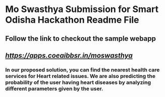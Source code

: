 # Mo Swasthya Submission for Smart Odisha Hackathon Readme File

## **Follow the link to checkout the sample webapp**
## *https://apps.coeaibbsr.in/moswasthya*

### In our proposed solution, you can find the nearest health care services for Heart related issues. We are also predicting the probability of the user having heart diseases by analyzing different parameters given by the user.




